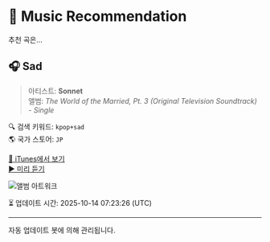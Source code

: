 
# 🎵 Music Recommendation

추천 곡은...

## 🎧 Sad  
> 아티스트: **Sonnet**  
> 앨범: _The World of the Married, Pt. 3 (Original Television Soundtrack) - Single_  

🔍 검색 키워드: `kpop+sad`  
🌎 국가 스토어: `JP`

[🔗 iTunes에서 보기](https://music.apple.com/jp/album/sad/1721099463?i=1721099469&uo=4)  
[▶️ 미리 듣기](https://audio-ssl.itunes.apple.com/itunes-assets/AudioPreview126/v4/9e/20/c2/9e20c2d3-6219-e0a2-d186-bbd0985ffe60/mzaf_18236076933167366430.plus.aac.p.m4a)

![앨범 아트워크](https://is1-ssl.mzstatic.com/image/thumb/Music126/v4/94/3c/40/943c4071-9daa-c289-56e7-5ce49c0379d9/8720205027825.jpg/100x100bb.jpg)

⏳ 업데이트 시간: 2025-10-14 07:23:26 (UTC)

---
자동 업데이트 봇에 의해 관리됩니다.
